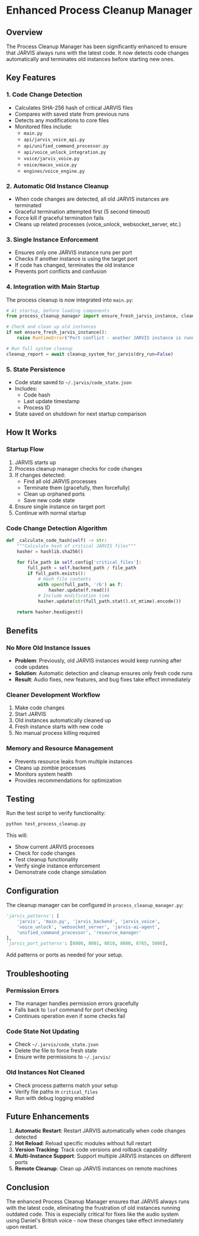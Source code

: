 # Enhanced Process Cleanup Manager

## Overview
The Process Cleanup Manager has been significantly enhanced to ensure that JARVIS always runs with the latest code. It now detects code changes automatically and terminates old instances before starting new ones.

## Key Features

### 1. **Code Change Detection**
- Calculates SHA-256 hash of critical JARVIS files
- Compares with saved state from previous runs
- Detects any modifications to core files
- Monitored files include:
  - `main.py`
  - `api/jarvis_voice_api.py`
  - `api/unified_command_processor.py`
  - `api/voice_unlock_integration.py`
  - `voice/jarvis_voice.py`
  - `voice/macos_voice.py`
  - `engines/voice_engine.py`

### 2. **Automatic Old Instance Cleanup**
- When code changes are detected, all old JARVIS instances are terminated
- Graceful termination attempted first (5 second timeout)
- Force kill if graceful termination fails
- Cleans up related processes (voice_unlock, websocket_server, etc.)

### 3. **Single Instance Enforcement**
- Ensures only one JARVIS instance runs per port
- Checks if another instance is using the target port
- If code has changed, terminates the old instance
- Prevents port conflicts and confusion

### 4. **Integration with Main Startup**
The process cleanup is now integrated into `main.py`:

```python
# At startup, before loading components
from process_cleanup_manager import ensure_fresh_jarvis_instance, cleanup_system_for_jarvis

# Check and clean up old instances
if not ensure_fresh_jarvis_instance():
    raise RuntimeError("Port conflict - another JARVIS instance is running")

# Run full system cleanup
cleanup_report = await cleanup_system_for_jarvis(dry_run=False)
```

### 5. **State Persistence**
- Code state saved to `~/.jarvis/code_state.json`
- Includes:
  - Code hash
  - Last update timestamp
  - Process ID
- State saved on shutdown for next startup comparison

## How It Works

### Startup Flow
1. JARVIS starts up
2. Process cleanup manager checks for code changes
3. If changes detected:
   - Find all old JARVIS processes
   - Terminate them (gracefully, then forcefully)
   - Clean up orphaned ports
   - Save new code state
4. Ensure single instance on target port
5. Continue with normal startup

### Code Change Detection Algorithm
```python
def _calculate_code_hash(self) -> str:
    """Calculate hash of critical JARVIS files"""
    hasher = hashlib.sha256()
    
    for file_path in self.config['critical_files']:
        full_path = self.backend_path / file_path
        if full_path.exists():
            # Hash file contents
            with open(full_path, 'rb') as f:
                hasher.update(f.read())
            # Include modification time
            hasher.update(str(full_path.stat().st_mtime).encode())
    
    return hasher.hexdigest()
```

## Benefits

### No More Old Instance Issues
- **Problem**: Previously, old JARVIS instances would keep running after code updates
- **Solution**: Automatic detection and cleanup ensures only fresh code runs
- **Result**: Audio fixes, new features, and bug fixes take effect immediately

### Cleaner Development Workflow
1. Make code changes
2. Start JARVIS
3. Old instances automatically cleaned up
4. Fresh instance starts with new code
5. No manual process killing required

### Memory and Resource Management
- Prevents resource leaks from multiple instances
- Cleans up zombie processes
- Monitors system health
- Provides recommendations for optimization

## Testing

Run the test script to verify functionality:
```bash
python test_process_cleanup.py
```

This will:
- Show current JARVIS processes
- Check for code changes
- Test cleanup functionality
- Verify single instance enforcement
- Demonstrate code change simulation

## Configuration

The cleanup manager can be configured in `process_cleanup_manager.py`:

```python
'jarvis_patterns': [
    'jarvis', 'main.py', 'jarvis_backend', 'jarvis_voice',
    'voice_unlock', 'websocket_server', 'jarvis-ai-agent',
    'unified_command_processor', 'resource_manager'
],
'jarvis_port_patterns': [8000, 8001, 8010, 8080, 8765, 5000],
```

Add patterns or ports as needed for your setup.

## Troubleshooting

### Permission Errors
- The manager handles permission errors gracefully
- Falls back to `lsof` command for port checking
- Continues operation even if some checks fail

### Code State Not Updating
- Check `~/.jarvis/code_state.json`
- Delete the file to force fresh state
- Ensure write permissions to `~/.jarvis/`

### Old Instances Not Cleaned
- Check process patterns match your setup
- Verify file paths in `critical_files`
- Run with debug logging enabled

## Future Enhancements

1. **Automatic Restart**: Restart JARVIS automatically when code changes detected
2. **Hot Reload**: Reload specific modules without full restart
3. **Version Tracking**: Track code versions and rollback capability
4. **Multi-Instance Support**: Support multiple JARVIS instances on different ports
5. **Remote Cleanup**: Clean up JARVIS instances on remote machines

## Conclusion

The enhanced Process Cleanup Manager ensures that JARVIS always runs with the latest code, eliminating the frustration of old instances running outdated code. This is especially critical for fixes like the audio system using Daniel's British voice - now these changes take effect immediately upon restart.